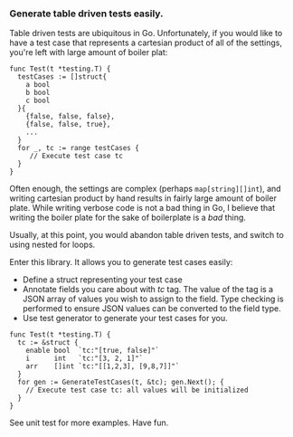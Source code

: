 ### Generate table driven tests easily.

Table driven tests are ubiquitous in Go.
Unfortunately, if you would like to have a test case
that represents a cartesian product of all of the settings,
you're left with large amount of boiler plat:

```gotemplate
func Test(t *testing.T) {
  testCases := []struct{
    a bool
    b bool
    c bool
  }{
    {false, false, false},
    {false, false, true},
    ...
  }
  for _, tc := range testCases {
     // Execute test case tc
  }
}
``` 

Often enough, the settings are complex (perhaps `map[string][]int`), and
writing cartesian product by hand results in fairly large amount of boiler plate.
While writing verbose code is not a bad thing in Go, I believe that writing
the boiler plate for the sake of boilerplate is a *bad* thing.

Usually, at this point, you would abandon table driven tests, and switch to
using nested for loops.

Enter this library.  It allows you to generate test cases easily:
  * Define a struct representing your test case
  * Annotate fields you care about with *tc* tag.  The value of the
    tag is a JSON array of values you wish to assign to the field.
    Type checking is performed to ensure JSON values can be converted
    to the field type.
  * Use test generator to generate your test cases for you.           
                                           
```gotemplate
func Test(t *testing.T) {
  tc := &struct {
    enable bool  `tc:"[true, false]"`
    i      int   `tc:"[3, 2, 1]"`
    arr    []int `tc:"[[1,2,3], [9,8,7]]"`
  }
  for gen := GenerateTestCases(t, &tc); gen.Next(); {
    // Execute test case tc: all values will be initialized
  }
}
``` 

See unit test for more examples.  Have fun.
